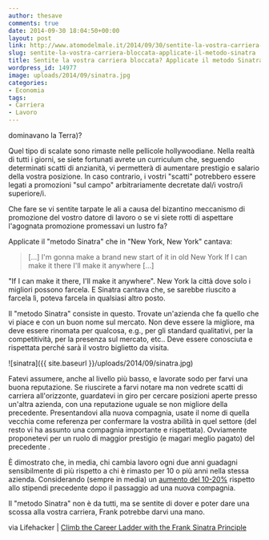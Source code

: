 ```yaml
---
author: thesave
comments: true
date: 2014-09-30 18:04:50+00:00
layout: post
link: http://www.atomodelmale.it/2014/09/30/sentite-la-vostra-carriera-bloccata-applicate-il-metodo-sinatra/
slug: sentite-la-vostra-carriera-bloccata-applicate-il-metodo-sinatra
title: Sentite la vostra carriera bloccata? Applicate il metodo Sinatra
wordpress_id: 14977
image: uploads/2014/09/sinatra.jpg
categories:
- Economia
tags:
- Carriera
- Lavoro
---
```


 dominavano la Terra)?

Quel tipo di scalate sono rimaste nelle pellicole hollywoodiane. Nella realtà di tutti i giorni, se siete fortunati avrete un curriculum che, seguendo determinati scatti di anzianità, vi permetterà di aumentare prestigio e salario della vostra posizione. In caso contrario, i vostri "scatti" potrebbero essere legati a promozioni "sul campo" arbitrariamente decretate dal/i vostro/i superiore/i.

Che fare se vi sentite tarpate le ali a causa del bizantino meccanismo di promozione del vostro datore di lavoro o se vi siete rotti di aspettare l'agognata promozione promessavi un lustro fa?

Applicate il "metodo Sinatra" che in "New York, New York" cantava:

<blockquote>[...] I'm gonna make a brand new start of it
in old New York
If I can make it there
I'll make it anywhere
[...]
</blockquote>

"If I can make it there, I'll make it anywhere". New York la città dove solo i migliori possono farcela. E Sinatra cantava che, se sarebbe riuscito a farcela lì, poteva farcela in qualsiasi altro posto.

Il "metodo Sinatra" consiste in questo. Trovate un'azienda che fa quello che vi piace e con un buon nome sul mercato. Non deve essere la migliore, ma deve essere rinomata per qualcosa, e.g., per gli standard qualitativi, per la competitività, per la presenza sul mercato, etc.. Deve essere conosciuta e rispettata perché sarà il vostro biglietto da visita.

![sinatra]({{ site.baseurl }}/uploads/2014/09/sinatra.jpg)

Fatevi assumere, anche al livello più basso, e lavorate sodo per farvi una buona reputazione. Se riuscirete a farvi notare ma non vedrete scatti di carriera all'orizzonte, guardatevi in giro per cercare posizioni aperte presso un'altra azienda, con una reputazione uguale se non migliore della precedente. Presentandovi alla nuova compagnia, usate il nome di quella vecchia come referenza per confermare la vostra abilità in quel settore (del resto vi ha assunto una compagnia importante e rispettata). Ovviamente proponetevi per un ruolo di maggior prestigio (e magari meglio pagato) del precedente .

È dimostrato che, in media, chi cambia lavoro ogni due anni guadagni sensibilmente di più rispetto a chi è rimasto per 10 o più anni nella stessa azienda. Considerando (sempre in media) un [aumento del 10-20%](http://www.forbes.com/sites/cameronkeng/2014/06/22/employees-that-stay-in-companies-longer-than-2-years-get-paid-50-less/) rispetto allo stipendi precedente dopo il passaggio ad una nuova compagnia.

Il "metodo Sinatra" non è da tutti, ma se sentite di dover e poter dare una scossa alla vostra carriera, Frank potrebbe darvi una mano.

via Lifehacker | [Climb the Career Ladder with the Frank Sinatra Principle](http://lifehacker.com/climb-the-career-ladder-using-the-frank-sinatra-princip-1633984463?utm_source=feedburner&utm_medium=feed&utm_campaign=Feed%3A+lifehacker%2Ffull+%28Lifehacker%29)
